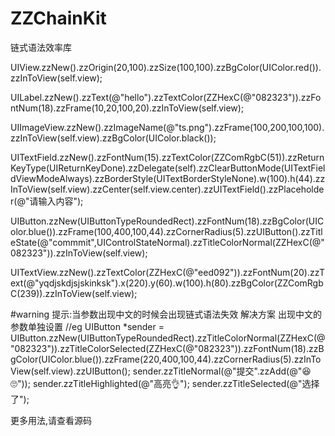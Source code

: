 # ZZChainKit
链式语法效率库

UIView.zzNew().zzOrigin(20,100).zzSize(100,100).zzBgColor(UIColor.red()).zzInToView(self.view);

UILabel.zzNew().zzText(@"hello").zzTextColor(ZZHexC(@"082323")).zzFontNum(18).zzFrame(10,20,100,20).zzInToView(self.view);

UIImageView.zzNew().zzImageName(@"ts.png").zzFrame(100,200,100,100).zzInToView(self.view).zzBgColor(UIColor.black());

UITextField.zzNew().zzFontNum(15).zzTextColor(ZZComRgbC(51)).zzReturnKeyType(UIReturnKeyDone).zzDelegate(self).zzClearButtonMode(UITextFieldViewModeAlways).zzBorderStyle(UITextBorderStyleNone).w(100).h(44).zzInToView(self.view).zzCenter(self.view.center).zzUITextField().zzPlaceholder(@"请输入内容");

UIButton.zzNew(UIButtonTypeRoundedRect).zzFontNum(18).zzBgColor(UIColor.blue()).zzFrame(100,400,100,44).zzCornerRadius(5).zzUIButton().zzTitleState(@"commmit",UIControlStateNormal).zzTitleColorNormal(ZZHexC(@"082323")).zzInToView(self.view);

UITextView.zzNew().zzTextColor(ZZHexC(@"eed092")).zzFontNum(20).zzText(@"yqdjskdjsjskinksk").x(220).y(60).w(100).h(80).zzBgColor(ZZComRgbC(239)).zzInToView(self.view);

#warning 提示:当参数出现中文的时候会出现链式语法失效  解决方案 出现中文的参数单独设置
//eg
UIButton *sender = UIButton.zzNew(UIButtonTypeRoundedRect).zzTitleColorNormal(ZZHexC(@"082323")).zzTitleColorSelected(ZZHexC(@"082323")).zzFontNum(18).zzBgColor(UIColor.blue()).zzFrame(220,400,100,44).zzCornerRadius(5).zzInToView(self.view).zzUIButton();
sender.zzTitleNormal(@"提交".zzAdd(@"😆🙄"));
sender.zzTitleHighlighted(@"高亮👌");
sender.zzTitleSelected(@"选择了");

更多用法,请查看源码
